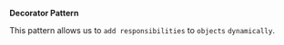 **Decorator Pattern**

This pattern allows us to `add responsibilities` to `objects` `dynamically`.
